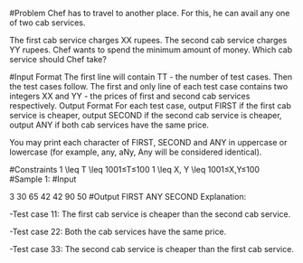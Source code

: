 #Problem
Chef has to travel to another place. For this, he can avail any one of two cab services.

The first cab service charges XX rupees.
The second cab service charges YY rupees.
Chef wants to spend the minimum amount of money. Which cab service should Chef take?

#Input Format
The first line will contain TT - the number of test cases. Then the test cases follow.
The first and only line of each test case contains two integers XX and YY - the prices of first and second cab services respectively.
Output Format
For each test case, output FIRST if the first cab service is cheaper, output SECOND if the second cab service is cheaper, output ANY if both cab services have the same price.

You may print each character of FIRST, SECOND and ANY in uppercase or lowercase (for example, any, aNy, Any will be considered identical).

#Constraints
1 \leq T \leq 1001≤T≤100
1 \leq X, Y \leq 1001≤X,Y≤100
#Sample 1:
#Input

3
30 65
42 42
90 50
#Output
FIRST
ANY
SECOND
Explanation:

-Test case 11: The first cab service is cheaper than the second cab service.

-Test case 22: Both the cab services have the same price.

-Test case 33: The second cab service is cheaper than the first cab service.
